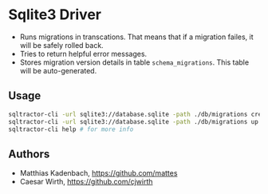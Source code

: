 # Sqlite3 Driver

* Runs migrations in transcations.
  That means that if a migration failes, it will be safely rolled back.
* Tries to return helpful error messages.
* Stores migration version details in table ``schema_migrations``.
  This table will be auto-generated.


## Usage

```bash
sqltractor-cli -url sqlite3://database.sqlite -path ./db/migrations create add_field_to_table
sqltractor-cli -url sqlite3://database.sqlite -path ./db/migrations up
sqltractor-cli help # for more info
```

## Authors

* Matthias Kadenbach, https://github.com/mattes
* Caesar Wirth, https://github.com/cjwirth